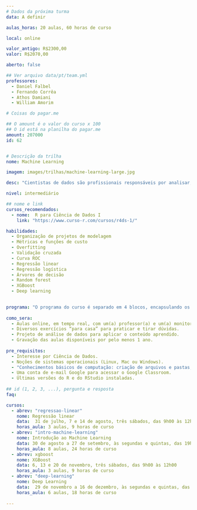 ```yaml
---
# Dados da próxima turma
data: A definir

aulas_horas: 20 aulas, 60 horas de curso

local: online

valor_antigo: R$2300,00
valor: R$2070,00

aberto: false

## Ver arquivo data/pt/team.yml
professores:
  - Daniel Falbel
  - Fernando Corrêa
  - Athos Damiani
  - William Amorim

# Coisas do pagar.me

## O amount é o valor do curso x 100
## O id está na planilha do pagar.me
amount: 207000
id: 62


# Descrição da trilha
nome: Machine Learning

imagem: images/trilhas/machine-learning-large.jpg

desc: "Cientistas de dados são profissionais responsáveis por analisar, descrever e modelar grandes massas de dados e a **habilidade de construir bons modelos preditivos é um dos pré-requisitos mais solicitados pelo mercado hoje em dia**. Nessa trilha, você vai aprender, o que são, quando utilizar e como ajustar modelos de Machine Learning utilizando o R. Além da prática, também discutiremos o que cada um dos principais algoritmos faz por trás das cortinas e como interpretar seus resultados."

nivel: intermediário

## nome e link
cursos_recomendados:
  - nome:  R para Ciência de Dados I
    link: "https://www.curso-r.com/cursos/r4ds-1/"

habilidades:
  - Organização de projetos de modelagem
  - Métricas e funções de custo
  - Overfitting
  - Validação cruzada
  - Curva ROC
  - Regressão linear
  - Regressão logística
  - Árvores de decisão
  - Random forest
  - XGBoost
  - Deep learning
  

programa: "O programa do curso é separado em 4 blocos, encapsulando os conteúdos em jornadas que amplificam a construção do conhecimento. Os cursos de Machine Learning e Deep Learning acontecerão às segundas e quintas, das 19h00 às 22h00. Os cursos de Regressão Linear e XGBoost acontecerão aos sábados. **Não haverá aula em feriados e emendas de feriados.**"
    
como_sera: 
  - Aulas online, em tempo real, com um(a) professor(a) e um(a) monitor(a).
  - Diversos exercícios “para casa” para praticar e tirar dúvidas.
  - Projeto de análise de dados para aplicar o conteúdo aprendido.
  - Gravação das aulas disponíveis por pelo menos 1 ano.
  
pre_requisitos: 
  - Interesse por Ciência de Dados.
  - Noções de sistemas operacionais (Linux, Mac ou Windows).
  - "Conhecimentos básicos de computação: criação de arquivos e pastas, instalação de programas, navegação na internet."
  - Uma conta de e-mail Google para acessar o Google Classroom.
  - Últimas versões do R e do RStudio instaladas.
  
## id (1, 2, 3, ...), pergunta e resposta
faq:

cursos:
  - abrev: "regressao-linear"
    nome: Regressão linear
    data:  31 de julho, 7 e 14 de agosto, três sábados, das 9h00 às 12h00
    horas_aula: 3 aulas, 9 horas de curso
  - abrev: "intro-machine-learning"
    nome: Introdução ao Machine Learning
    data: 30 de agosto a 27 de setembro, às segundas e quintas, das 19h00 às 22h00
    horas_aula: 8 aulas, 24 horas de curso
  - abrev: xgboost
    nome: XGBoost
    data: 6, 13 e 20 de novembro, três sábados, das 9h00 às 12h00
    horas_aula: 3 aulas, 9 horas de curso
  - abrev: "deep-learning"
    nome: Deep Learning
    data:  29 de novembro a 16 de dezembro, às segundas e quintas, das 19h00 às 22h00
    horas_aula: 6 aulas, 18 horas de curso
  
---
```


